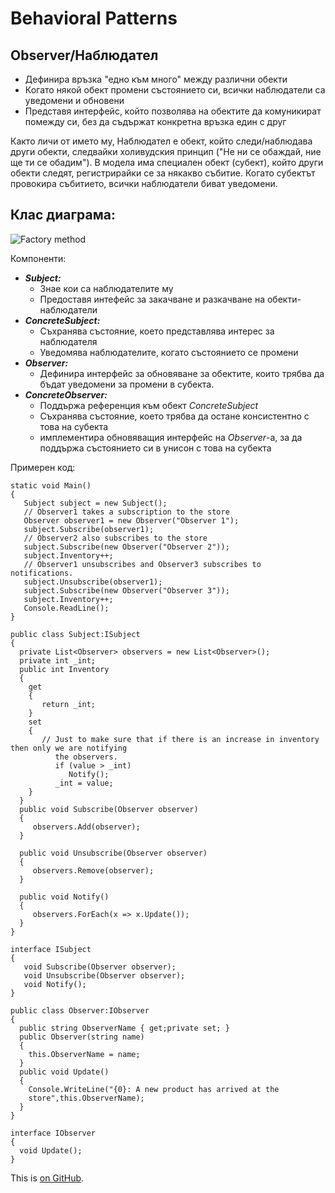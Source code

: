 # Behavioral Patterns

## Observer/Наблюдател

 * Дефинира връзка "едно към много" между различни обекти
 * Когато някой обект промени състоянието си, всички наблюдатели са уведомени и обновени
 * Представя интерфейс, който позволява на обектите да комуникират помежду си, без да съдържат конкретна връзка един с друг

Както личи от името му, Наблюдател е обект, който следи/наблюдава други обекти, следвайки холивудския принцип ("Не ни се обаждай, ние ще ти се обадим"). В модела има специален обект (субект), който други обекти следят, регистрирайки се за някакво събитие. Когато субектът провокира събитието, всички наблюдатели биват уведомени.

## Клас диаграма:

![Factory method](http://www.dofactory.com/images/diagrams/net/observer.gif)

Компоненти:

 * *__Subject:__*
   * Знае кои са наблюдателите му
   * Предоставя интефейс за закачване и разкачване на обекти-наблюдатели
 * *__ConcreteSubject:__*
   * Съхранява състояние, което представлява интерес за наблюдателя
   * Уведомява наблюдателите, когато състоянието се промени
 * *__Observer:__*
   * Дефинира интерфейс за обновяване за обектите, които трябва да бъдат уведомени за промени в субекта.
 * *__ConcreteObserver:__*
   * Поддържа референция към обект *ConcreteSubject*
   * Съхранява състояние, което трябва да остане консистентно с това на субекта
   * имплементира обновяващия интерфейс на *Observer*-a, за да поддържа състоянието си в унисон с това на субекта

Примерен код:

```
static void Main()
{
   Subject subject = new Subject();
   // Observer1 takes a subscription to the store
   Observer observer1 = new Observer("Observer 1");
   subject.Subscribe(observer1);
   // Observer2 also subscribes to the store
   subject.Subscribe(new Observer("Observer 2"));
   subject.Inventory++;
   // Observer1 unsubscribes and Observer3 subscribes to notifications.
   subject.Unsubscribe(observer1);
   subject.Subscribe(new Observer("Observer 3"));
   subject.Inventory++;
   Console.ReadLine();
}

public class Subject:ISubject
{
  private List<Observer> observers = new List<Observer>();
  private int _int;
  public int Inventory
  {
    get
    {
       return _int;
    }
    set
    {
       // Just to make sure that if there is an increase in inventory then only we are notifying 
          the observers.
          if (value > _int)
             Notify();
          _int = value;
    }
  }
  public void Subscribe(Observer observer)
  {
     observers.Add(observer);
  }

  public void Unsubscribe(Observer observer)
  {
     observers.Remove(observer);
  }

  public void Notify()
  {
     observers.ForEach(x => x.Update());
  }
}

interface ISubject
{
   void Subscribe(Observer observer);
   void Unsubscribe(Observer observer);
   void Notify();
}

public class Observer:IObserver
{
  public string ObserverName { get;private set; }
  public Observer(string name)
  {
    this.ObserverName = name;
  }
  public void Update()
  {
    Console.WriteLine("{0}: A new product has arrived at the
    store",this.ObserverName);
  }
}

interface IObserver
{
  void Update();
}
```
This is [on GitHub](https://github.com/dtopalov/HQCode/blob/master/DesignPatterns/BehavioralPatterns/Observer.md).